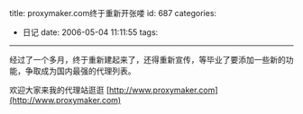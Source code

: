 title: proxymaker.com终于重新开张喽
id: 687
categories:
  - 日记
date: 2006-05-04 11:11:55
tags:
---

经过了一个多月，终于重新建起来了，还得重新宣传，等毕业了要添加一些新的功能，争取成为国内最强的代理列表。

欢迎大家来我的代理站逛逛 [http://www.proxymaker.com](http://www.proxymaker.com)